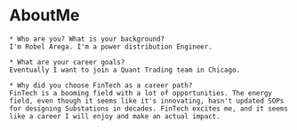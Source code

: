 # AboutMe

    * Who are you? What is your background?
    I'm Robel Arega. I'm a power distribution Engineer.

    * What are your career goals?
    Eventually I want to join a Quant Trading team in Chicago.

    * Why did you choose FinTech as a career path?
    FinTech is a booming field with a lot of opportunities. The energy field, even though it seems like it's innovating, hasn't updated SOPs for designing Substations in decades. FinTech excites me, and it seems like a career I will enjoy and make an actual impact.
